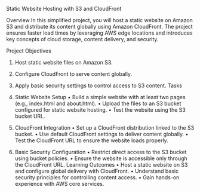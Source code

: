 Static Website Hosting with S3 and CloudFront

Overview
In this simplified project, you will host a static website on Amazon S3 and distribute its content
globally using Amazon CloudFront. The project ensures faster load times by leveraging AWS
edge locations and introduces key concepts of cloud storage, content delivery, and security.

Project Objectives
1.	Host static website files on Amazon S3.
2.	Configure CloudFront to serve content globally.
3.	Apply basic security settings to control access to S3 content.
Tasks
1.	Static Website Setup
•	Build a simple website with at least two pages (e.g., index.html and about.html).
•	Upload the files to an S3 bucket configured for static website hosting.
•	Test the website using the S3 bucket URL.

2.	CloudFront Integration
•	Set up a CloudFront distribution linked to the S3 bucket.
•	Use default CloudFront settings to deliver content globally.
•	Test the CloudFront URL to ensure the website loads properly.

3.	Basic Security Configuration
•	Restrict direct access to the S3 bucket using bucket policies.
•	Ensure the website is accessible only through the CloudFront URL.
Learning Outcomes
•	Host a static website on S3 and configure global delivery with CloudFront.
•	Understand basic security principles for controlling content access.
•	Gain hands-on experience with AWS core services.


